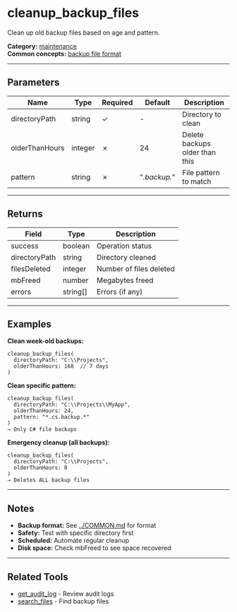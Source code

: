 ﻿# cleanup_backup_files

Clean up old backup files based on age and pattern.

**Category:** [maintenance](INDEX.md)  
**Common concepts:** [backup file format](../COMMON.md#backup-file-naming)

---

## Parameters

| Name | Type | Required | Default | Description |
|------|------|----------|---------|-------------|
| directoryPath | string | ✓ | - | Directory to clean |
| olderThanHours | integer | ✗ | 24 | Delete backups older than this |
| pattern | string | ✗ | "*.backup.*" | File pattern to match |

---

## Returns

| Field | Type | Description |
|-------|------|-------------|
| success | boolean | Operation status |
| directoryPath | string | Directory cleaned |
| filesDeleted | integer | Number of files deleted |
| mbFreed | number | Megabytes freed |
| errors | string[] | Errors (if any) |

---

## Examples

**Clean week-old backups:**
```
cleanup_backup_files(
  directoryPath: "C:\\Projects",
  olderThanHours: 168  // 7 days
)
```

**Clean specific pattern:**
```
cleanup_backup_files(
  directoryPath: "C:\\Projects\\MyApp",
  olderThanHours: 24,
  pattern: "*.cs.backup.*"
)
→ Only C# file backups
```

**Emergency cleanup (all backups):**
```
cleanup_backup_files(
  directoryPath: "C:\\Projects",
  olderThanHours: 0
)
→ Deletes ALL backup files
```

---

## Notes

- **Backup format:** See [../COMMON.md](../COMMON.md#backup-file-naming) for format
- **Safety:** Test with specific directory first
- **Scheduled:** Automate regular cleanup
- **Disk space:** Check mbFreed to see space recovered

---

## Related Tools

- [get_audit_log](get_audit_log.md) - Review audit logs
- [search_files](../file-operations/search_files.md) - Find backup files
